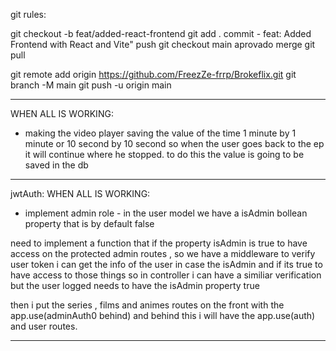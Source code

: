 git rules:

git checkout -b feat/added-react-frontend
git add .
commit - feat: Added Frontend with React and Vite"
push
git checkout main
aprovado merge
git pull

git remote add origin https://github.com/FreezZe-frrp/Brokeflix.git
git branch -M main
git push -u origin main

---

WHEN ALL IS WORKING:

- making the video player saving the value of the time 1 minute by 1 minute or 10 second by 10 second
  so when the user goes back to the ep it will continue where he stopped. to do this the value is going to be saved in the db

---

jwtAuth:
WHEN ALL IS WORKING:

- implement admin role - in the user model we have a isAdmin bollean property that is by default false

need to implement a function that if the property isAdmin is true to have access on the protected admin routes , so we have a middleware to verify user token i can get the info of the user in case the isAdmin and if its true to have access to those things
so in controller i can have a similiar verification but the user logged needs to have the isAdmin property true

then i put the series , films and animes routes on the front with the app.use(adminAuth0 behind) and behind this i will have the app.use(auth) and user routes.

---
